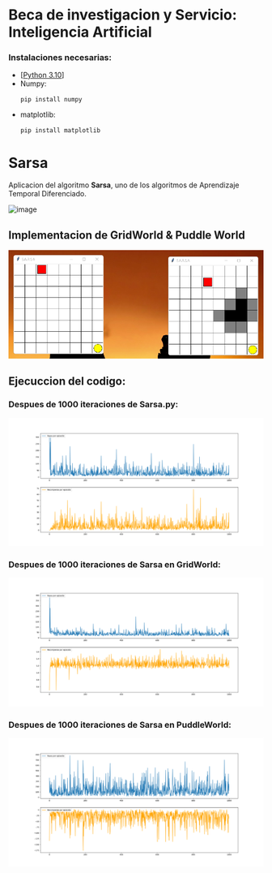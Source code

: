 # Beca de investigacion y Servicio: Inteligencia Artificial

### Instalaciones necesarias:

* [[Python 3.10](https://www.python.org/downloads/release/python-3100/)]
* Numpy:
  ```
  pip install numpy
  ```
* matplotlib:
  ```
  pip install matplotlib
  ```
  
# Sarsa

Aplicacion del algoritmo **Sarsa**, uno de los algoritmos de Aprendizaje Temporal Diferenciado.

![image](https://user-images.githubusercontent.com/71903793/193478417-f7274d13-fdbb-4101-bfdb-b0889f908355.png)

## Implementacion de GridWorld & Puddle World

![image](/temporal-difference-learning/01-sarsa/tests/app_view.png)

## Ejecuccion del codigo:

### Despues de 1000 iteraciones de Sarsa.py:

![image](/temporal-difference-learning/01-sarsa/tests/sarsa_1000i.png)

### Despues de 1000 iteraciones de Sarsa en GridWorld:

![image](/temporal-difference-learning/01-sarsa/tests/sarsa-gridworld_1000i.png)

### Despues de 1000 iteraciones de Sarsa en PuddleWorld:

![image](/temporal-difference-learning/01-sarsa/tests/sarsa-puddleworld_1000i.png)
